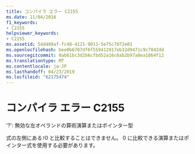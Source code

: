 ```yaml
---
title: コンパイラ エラー C2155
ms.date: 11/04/2016
f1_keywords:
- C2155
helpviewer_keywords:
- C2155
ms.assetid: 54d408af-fc48-4121-9011-5e75c7072e01
ms.openlocfilehash: bee0b6707df6f559412917eb32d9471c9c7842dd
ms.sourcegitcommit: 0ab61bc3d2b6cfbd52a16c6ab2b97a8ea1864f12
ms.translationtype: MT
ms.contentlocale: ja-JP
ms.lasthandoff: 04/23/2019
ms.locfileid: "62175474"
---
```

# <a name="compiler-error-c2155"></a>コンパイラ エラー C2155

'?': 無効な左オペランドの算術演算またはポインター型

式の左側にある`?`0 と比較することはできません。 0 に比較できる演算またはポインター式を使用する必要があります。